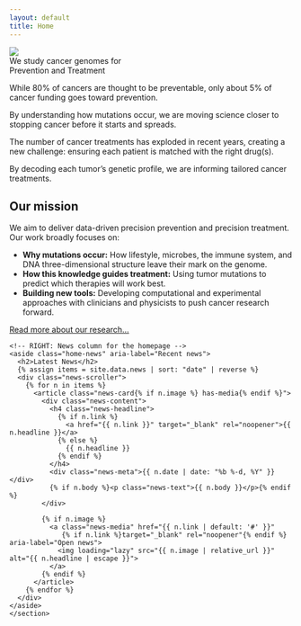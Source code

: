 ```yaml
---
layout: default
title: Home
---
```


<div class="homepage-hero-image">
  <img
    class="hero-image"
    src="{{ '/assets/images/homepage-images/homepage-hero-image.png' | relative_url }}"
    decoding="async"
    fetchpriority="high">
</div>



<div class="homepage-tagline">
  We study cancer genomes for <br>
  <span class="underlined-tagline-text">Prevention</span> and <span class="underlined-tagline-text">Treatment</span>
</div>



<section class="homepage-blurbs">
  <div class="secondary-blurb">
    <p class="main-blurb">
      While 80% of cancers are thought to be preventable, only about 5% of cancer
      funding goes toward prevention.
    </p>
    <p>
      By understanding how mutations occur, we are moving science closer to
      stopping cancer before it starts and spreads.
    </p>
  </div>
  <div class="secondary-blurb">
    <p class="main-blurb">
      The number of cancer treatments has exploded in recent years, creating a
      new challenge: ensuring each patient is matched with the right drug(s).
    </p>
    <p>
      By decoding each tumor’s genetic profile, we are informing tailored cancer
      treatments.
    </p>
  </div>
</section>



<section class="homepage-body-and-news">
  <div class="homepage-body">
    <!-- LEFT: Main body text for the homepage -->
    <div class="body-text">
      <h2>Our mission</h2>
      <p class="text-above-list">
        We aim to deliver data-driven precision prevention and precision treatment.<br>
        Our work broadly focuses on:
      </p>
      <ul>
        <li><strong>Why mutations occur:</strong> How lifestyle, microbes, the immune system, and DNA three-dimensional structure leave their mark on the genome.</li>
        <li><strong>How this knowledge guides treatment:</strong> Using tumor mutations to predict which therapies will work best.</li>
        <li><strong>Building new tools:</strong> Developing computational and experimental approaches with clinicians and physicists to push cancer research forward.</li>
      </ul>
      <p class="read-more"><a href="/research/">Read more about our research…</a></p>
    </div>

    <!-- RIGHT: News column for the homepage -->
    <aside class="home-news" aria-label="Recent news">
      <h2>Latest News</h2>
      {% assign items = site.data.news | sort: "date" | reverse %}
      <div class="news-scroller">
        {% for n in items %}
          <article class="news-card{% if n.image %} has-media{% endif %}">
            <div class="news-content">
              <h4 class="news-headline">
                {% if n.link %}
                  <a href="{{ n.link }}" target="_blank" rel="noopener">{{ n.headline }}</a>
                {% else %}
                  {{ n.headline }}
                {% endif %}
              </h4>
              <div class="news-meta">{{ n.date | date: "%b %-d, %Y" }}</div>
              {% if n.body %}<p class="news-text">{{ n.body }}</p>{% endif %}
            </div>
    
            {% if n.image %}
              <a class="news-media" href="{{ n.link | default: '#' }}"
                 {% if n.link %}target="_blank" rel="noopener"{% endif %} aria-label="Open news">
                <img loading="lazy" src="{{ n.image | relative_url }}" alt="{{ n.headline | escape }}">
              </a>
            {% endif %}
          </article>
        {% endfor %}
      </div>
    </aside>
    </section>
